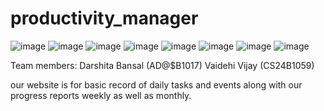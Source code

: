 ﻿# productivity_manager
![image](https://github.com/user-attachments/assets/57c1479e-d441-4cc4-9d5a-6591069cdaf4)
![image](https://github.com/user-attachments/assets/b3858fd9-1139-40e8-b43b-81b559aec2d4)
![image](https://github.com/user-attachments/assets/cfeca323-038e-4c23-bafa-bf8bedb9ccf0)
![image](https://github.com/user-attachments/assets/a5a85876-a448-45f9-907c-0b28104a201a)
![image](https://github.com/user-attachments/assets/6d96c39f-938a-4b75-bc84-4e0473223b92)
![image](https://github.com/user-attachments/assets/fbed1f93-6ff8-47a0-a8ad-3057dbfc4b1b)
![image](https://github.com/user-attachments/assets/a92a1e0d-abd3-4d7a-a992-b1843d54905a)
![image](https://github.com/user-attachments/assets/a2f080e4-c3e9-4408-a44b-52399ede84aa)

Team 
members:
Darshita Bansal (AD@$B1017)
Vaidehi Vijay (CS24B1059)

our website is for basic record of daily tasks and events along with our progress reports weekly as well as monthly.
